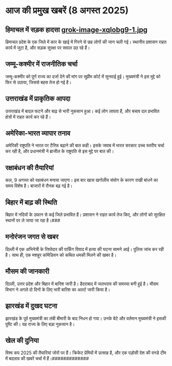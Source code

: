 # आज की प्रमुख खबरें (8 अगस्त 2025)

## हिमाचल में सड़क हादसा [grok-image-xqlobg9-1.jpg](https://postimg.cc/S2nmYHGJ)
हिमाचल प्रदेश के एक जिले में कार के खाई में गिरने से छह लोगों की जान चली गई। स्थानीय प्रशासन राहत कार्य में जुटा है, और सड़क सुरक्षा पर सवाल उठ रहे हैं।

## जम्मू-कश्मीर में राजनीतिक चर्चा
जम्मू-कश्मीर को पूर्ण राज्य का दर्जा देने की मांग पर सुप्रीम कोर्ट में सुनवाई हुई। मुख्यमंत्री ने इस मुद्दे को फिर से उठाया, जिससे बहस तेज हो गई है।

## उत्तराखंड में प्राकृतिक आपदा
उत्तराखंड में बादल फटने और बाढ़ से भारी नुकसान हुआ। कई लोग लापता हैं, और बचाव दल प्रभावित क्षेत्रों में राहत कार्य कर रहे हैं।

## अमेरिका-भारत व्यापार तनाव
अमेरिकी राष्ट्रपति ने भारत पर टैरिफ बढ़ाने की बात कही। इसके जवाब में भारत सरकार उच्च स्तरीय चर्चा कर रही है, और प्रधानमंत्री ने ब्राजील के राष्ट्रपति से इस मुद्दे पर बात की।

## रक्षाबंधन की तैयारियां
कल, 9 अगस्त को रक्षाबंधन मनाया जाएगा। इस बार खास खगोलीय संयोग के कारण राखी बांधने का समय विशेष है। बाजारों में रौनक बढ़ गई है।

## बिहार में बाढ़ की स्थिति
बिहार में नदियों के उफान से कई जिले प्रभावित हैं। प्रशासन ने राहत कार्य तेज किए, और लोगों को सुरक्षित स्थानों पर ले जाया जा रहा है।###
## मनोरंजन जगत से खबर
दिल्ली में एक अभिनेत्री के रिश्तेदार की पार्किंग विवाद में हत्या की घटना सामने आई। पुलिस जांच कर रही है। साथ ही, एक मशहूर कॉमेडियन को कथित धमकी मिलने की खबर है।

## मौसम की जानकारी
दिल्ली, उत्तर प्रदेश और बिहार में बारिश जारी है। हैदराबाद में जलभराव की समस्या बनी हुई है। मौसम विभाग ने अगले दो दिनों के लिए भारी बारिश का अलर्ट जारी किया है।

## झारखंड में दुखद घटना
झारखंड के पूर्व मुख्यमंत्री का लंबी बीमारी के बाद निधन हो गया। उनके बेटे और वर्तमान मुख्यमंत्री ने इसकी पुष्टि की। यह राज्य के लिए बड़ा नुकसान है।

## खेल की दुनिया
विश्व कप 2025 की तैयारियां जोरों पर हैं। क्रिकेट प्रेमियों में उत्साह है, और एक पड़ोसी देश की वनडे टीम में बदलाव की खबरें चर्चा में हैं।#############
